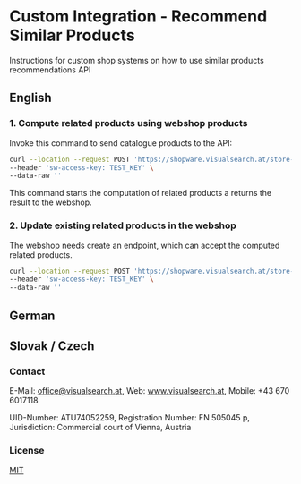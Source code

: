 # Custom Integration - Recommend Similar Products
Instructions for custom shop systems on how to use similar products recommendations API

## English

### 1. Compute related products using webshop products

Invoke this command to send catalogue products to the API:

```bash
curl --location --request POST 'https://shopware.visualsearch.at/store-api/v3/vis/status_cross' \
--header 'sw-access-key: TEST_KEY' \
--data-raw ''
```

This command starts the computation of related products a returns the result to the webshop.

### 2. Update existing related products in the webshop

The webshop needs create an endpoint, which can accept the computed related products.

```bash
curl --location --request POST 'https://shopware.visualsearch.at/store-api/v3/vis/status_cross' \
--header 'sw-access-key: TEST_KEY' \
--data-raw ''
```

## German


## Slovak / Czech

### Contact
E-Mail: office@visualsearch.at, Web: www.visualsearch.at, Mobile: +43 670 6017118

UID-Number: ATU74052259, Registration Number: FN 505045 p, Jurisdiction: Commercial court of Vienna, Austria

### License
[MIT](https://choosealicense.com/licenses/mit/)
